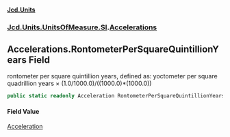 #### [Jcd.Units](index.md 'index')
### [Jcd.Units.UnitsOfMeasure.SI](Jcd.Units.UnitsOfMeasure.SI.md 'Jcd.Units.UnitsOfMeasure.SI').[Accelerations](Accelerations.md 'Jcd.Units.UnitsOfMeasure.SI.Accelerations')

## Accelerations.RontometerPerSquareQuintillionYears Field

rontometer per square quintillion years, defined as: yoctometer per square quadrillion years × (1.0/1000.0)/((1000.0)*(1000.0))

```csharp
public static readonly Acceleration RontometerPerSquareQuintillionYears;
```

#### Field Value
[Acceleration](Acceleration.md 'Jcd.Units.UnitTypes.Acceleration')